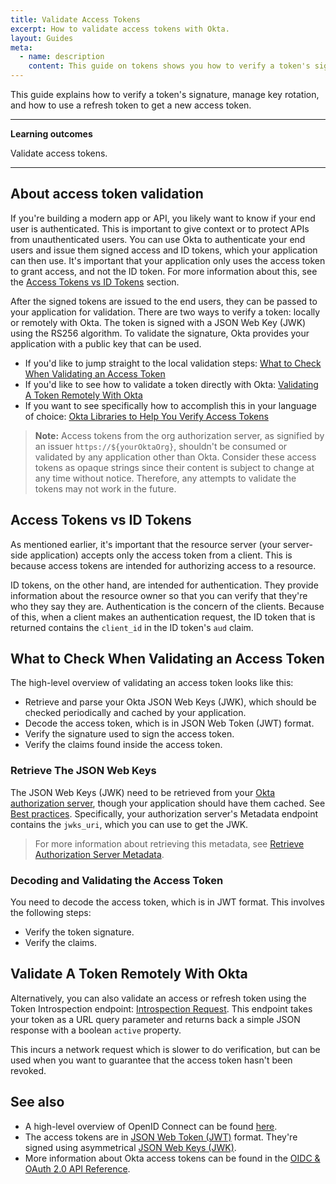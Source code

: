 ```yaml
---
title: Validate Access Tokens
excerpt: How to validate access tokens with Okta.
layout: Guides
meta:
  - name: description
    content: This guide on tokens shows you how to verify a token's signature, manage key rotation, and how to use a refresh token to get a new access token.
---
```


This guide explains how to verify a token's signature, manage key rotation, and how to use a refresh token to get a new access token.

---

**Learning outcomes**

Validate access tokens.

---

## About access token validation

If you're building a modern app or API, you likely want to know if your end user is authenticated. This is important to give context or to protect APIs from unauthenticated users. You can use Okta to authenticate your end users and issue them signed access and ID tokens, which your application can then use. It's important that your application only uses the access token to grant access, and not the ID token. For more information about this, see the [Access Tokens vs ID Tokens](#access-tokens-vs-id-tokens) section.

After the signed tokens are issued to the end users, they can be passed to your application for validation. There are two ways to verify a token: locally or remotely with Okta. The token is signed with a JSON Web Key (JWK) using the RS256 algorithm. To validate the signature, Okta provides your application with a public key that can be used.

- If you'd like to jump straight to the local validation steps: [What to Check When Validating an Access Token](#what-to-check-when-validating-an-access-token)
- If you'd like to see how to validate a token directly with Okta: [Validating A Token Remotely With Okta](#validating-a-token-remotely-with-okta)
- If you want to see specifically how to accomplish this in your language of choice: [Okta Libraries to Help You Verify Access Tokens](#okta-libraries-to-help-you-verify-access-tokens)

> **Note:** Access tokens from the org authorization server, as signified by an issuer `https://${yourOktaOrg}`, shouldn't be consumed or validated by any application other than Okta. Consider these access tokens as opaque strings since their content is subject to change at any time without notice. Therefore, any attempts to validate the tokens may not work in the future.

## Access Tokens vs ID Tokens

As mentioned earlier, it's important that the resource server (your server-side application) accepts only the access token from a client. This is because access tokens are intended for authorizing access to a resource.

ID tokens, on the other hand, are intended for authentication. They provide information about the resource owner so that you can verify that they're who they say they are. Authentication is the concern of the clients. Because of this, when a client makes an authentication request, the ID token that is returned contains the `client_id` in the ID token's `aud` claim.

## What to Check When Validating an Access Token

The high-level overview of validating an access token looks like this:

- Retrieve and parse your Okta JSON Web Keys (JWK), which should be checked periodically and cached by your application.
- Decode the access token, which is in JSON Web Token (JWT) format.
- Verify the signature used to sign the access token.
- Verify the claims found inside the access token.

### Retrieve The JSON Web Keys

The JSON Web Keys (JWK) need to be retrieved from your [Okta authorization server](/docs/guides/customize-authz-server/), though your application should have them cached. See [Best practices](/docs/reference/api/oidc/#best-practices). Specifically, your authorization server's Metadata endpoint contains the `jwks_uri`, which you can use to get the JWK.

> For more information about retrieving this metadata, see [Retrieve Authorization Server Metadata](/docs/reference/api/oidc/#well-knownoauth-authorization-server).

### Decoding and Validating the Access Token

You need to decode the access token, which is in JWT format.  This involves the following steps:
- Verify the token signature.
- Verify the claims.

<StackSelector snippet="accesstoken" noSelector/>

## Validate A Token Remotely With Okta

Alternatively, you can also validate an access or refresh token using the Token Introspection endpoint: [Introspection Request](/docs/reference/api/oidc/#introspect). This endpoint takes your token as a URL query parameter and returns back a simple JSON response with a boolean `active` property.

This incurs a network request which is slower to do verification, but can be used when you want to guarantee that the access token hasn't been revoked.

## See also

- A high-level overview of OpenID Connect can be found [here](/docs/concepts/oauth-openid/#openid-connect).
- The access tokens are in [JSON Web Token (JWT)](https://tools.ietf.org/html/rfc7519) format. They're signed using asymmetrical [JSON Web Keys (JWK)](https://tools.ietf.org/html/rfc7517).
- More information about Okta access tokens can be found in the [OIDC & OAuth 2.0 API Reference](/docs/reference/api/oidc/#id-token).
